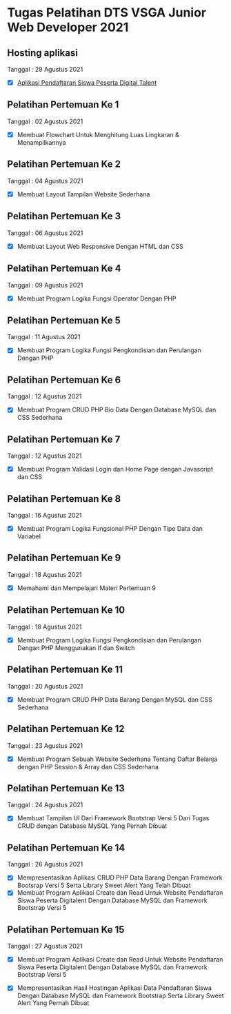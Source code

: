 # Tugas Pelatihan DTS VSGA Junior Web Developer 2021

## Hosting aplikasi
Tanggal : 29 Agustus 2021
- [x] [Aplikasi Pendaftaran Siswa Peserta Digital Talent](https://pnj-jwd-rifram.000webhostapp.com/)

## Pelatihan Pertemuan Ke 1
Tanggal : 02 Agustus 2021
- [x] Membuat Flowchart Untuk Menghitung Luas Lingkaran & Menampilkannya

## Pelatihan Pertemuan Ke 2
Tanggal : 04 Agustus 2021
- [x] Membuat Layout Tampilan Website Sederhana

## Pelatihan Pertemuan Ke 3
Tanggal : 06 Agustus 2021
- [x] Membuat Layout Web Responsive Dengan HTML dan CSS 

## Pelatihan Pertemuan Ke 4
Tanggal : 09 Agustus 2021
- [x] Membuat Program Logika Fungsi Operator Dengan PHP

## Pelatihan Pertemuan Ke 5
Tanggal : 11 Agustus 2021
- [x] Membuat Program Logika Fungsi Pengkondisian dan Perulangan Dengan PHP

## Pelatihan Pertemuan Ke 6
Tanggal : 12 Agustus 2021
- [x] Membuat Program CRUD PHP Bio Data Dengan Database MySQL dan CSS Sederhana

## Pelatihan Pertemuan Ke 7
Tanggal : 12 Agustus 2021
- [x] Membuat Program Validasi Login dan Home Page dengan Javascript dan CSS

## Pelatihan Pertemuan Ke 8
Tanggal : 16 Agustus 2021
- [x] Membuat Program Logika Fungsional PHP Dengan Tipe Data dan Variabel

## Pelatihan Pertemuan Ke 9
Tanggal : 18 Agustus 2021
- [x] Memahami dan Mempelajari Materi Pertemuan 9

## Pelatihan Pertemuan Ke 10
Tanggal : 18 Agustus 2021
- [x] Membuat Program Logika Fungsi Pengkondisian dan Perulangan Dengan PHP Menggunakan If dan Switch

## Pelatihan Pertemuan Ke 11
Tanggal : 20 Agustus 2021
- [x] Membuat Program CRUD PHP Data Barang Dengan MySQL dan CSS Sederhana

## Pelatihan Pertemuan Ke 12
Tanggal : 23 Agustus 2021
- [x] Membuat Program Sebuah Website Sederhana Tentang Daftar Belanja dengan PHP Session & Array dan CSS Sederhana

## Pelatihan Pertemuan Ke 13
Tanggal : 24 Agustus 2021
- [x] Membuat Tampilan UI Dari Framework Bootstrap Versi 5 Dari Tugas CRUD dengan Database MySQL Yang Pernah Dibuat

## Pelatihan Pertemuan Ke 14
Tanggal : 26 Agustus 2021
- [x] Mempresentasikan Aplikasi CRUD PHP Data Barang Dengan Framework Bootsrap Versi 5 Serta Library Sweet Alert Yang Telah Dibuat
- [x] Membuat Program Aplikasi Create dan Read Untuk Website Pendaftaran Siswa Peserta Digitalent Dengan Database MySQL dan Framework Bootstrap Versi 5

## Pelatihan Pertemuan Ke 15
Tanggal : 27 Agustus 2021
- [x] Membuat Program Aplikasi Create dan Read Untuk Website Pendaftaran Siswa Peserta Digitalent Dengan Database MySQL dan Framework Bootstrap Versi 5
- [x] Mempresentasikan Hasil Hostingan Aplikasi Data Pendaftaran Siswa Dengan Database MySQL dan Framework Bootstrap Serta Library Sweet Alert Yang Pernah Dibuat

